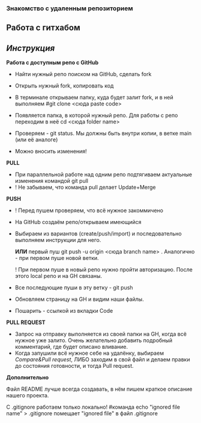 ### Знакомство с удаленным репозиторием
## Работа с гитхабом

## *Инструкция*


**Работа с доступным репо с GitHub**

* Найти нужный репо поиском на GitHub, сделать fork

* Открыть нужный fork, копировать код

* В терминале открываем папку, куда будет залит fork, и в ней выполняем #git clone <сюда paste code>

* Появляется папка, в которой нужный репо. Для работы с репо переходим в неё cd <сюда folder name>

* Проверяем - git status. Мы должны быть внутри копии, в ветке  main (или её аналоге)

* Можно вносить изменения!


**PULL**

* При параллельной работе над одним репо подтягиваем актуальные изменения командой git pull 
* ! Не забываем, что команда pull делает Update+Merge



**PUSH**

* ! Перед пушем проверяем, что всё нужное закоммичено
* На GitHub создаём репо/открываем имеющийся
* Выбираем из вариантов (create/push/import) и последовательно выполняем инструкции для него. 

  **ИЛИ** первый пуш git push -u origin <сюда branch name> . Аналогично - при первом пуше новой ветки.

  ! При первом пуше в новый репо нужно пройти авторизацию. После этого local репо и на GH связаны. 
* Все последующие пуши в эту ветку - git push


* Обновляем страницу на GH и видим наши файлы.

* Пошарить - ссылкой из вкладки Code

**PULL REQUEST**

* Запрос на отправку выполняется из своей папки на GH, когда всё нужное уже залито. Очень желательно добавить подробный комментарий, где будет описано вливание.
* Когда запушили всё нужное себе на удалёнку, выбираем *Compare&Pull request*, ЛИБО заходим в свой файл и делаем правки до состояния готовности, и тогда Pull request.

**Дополнительно**

Файл README лучше всегда создавать, в нём пишем краткое описание нашего проекта.

С .gitignore работаем только локально! #команда echo "ignored file name" > .gitignore помещает "ignored file" в файл .gitignore

